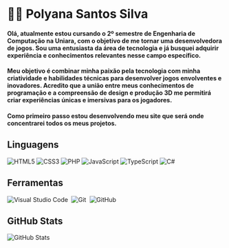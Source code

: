 
# 👋🏻 Polyana Santos Silva

#### Olá, atualmente estou cursando o 2º semestre de Engenharia de Computação na Uniara, com o objetivo de me tornar uma desenvolvedora de jogos. Sou uma entusiasta da área de tecnologia e já busquei adquirir experiência e conhecimentos relevantes nesse campo específico.
#### Meu objetivo é combinar minha paixão pela tecnologia com minha criatividade e habilidades técnicas para desenvolver jogos envolventes e inovadores. Acredito que a união entre meus conhecimentos de programação e a compreensão de design e produção 3D me permitirá criar experiências únicas e imersivas para os jogadores.
#### Como primeiro passo estou desenvolvendo meu site que será onde concentrarei todos os meus projetos.


## Linguagens
![HTML5](https://img.shields.io/badge/HTML5-000?style=for-the-badge&logo=html5)
![CSS3](https://img.shields.io/badge/CSS3-000?style=for-the-badge&logo=css3&logoColor=264CE4)
![PHP](https://img.shields.io/badge/PHP-000?style=for-the-badge&logo=php&logoColor=777884)
![JavaScript](https://img.shields.io/badge/JavaScript-000?style=for-the-badge&logo=javascript)
![TypeScript](https://img.shields.io/badge/TypeScript-000?style=for-the-badge&logo=typescript)
![C#](https://img.shields.io/badge/C%23-000?style=for-the-badge&logo=c-sharp&logoColor=823085)

## Ferramentas
![Visual Studio Code](https://img.shields.io/badge/-Visual%20Studio%20Code-0D1117?style=for-the-badge&logo=visual-studio-code&logoColor=007ACC&labelColor=0D1117)&nbsp;
![Git](https://img.shields.io/badge/-Git-0D1117?style=for-the-badge&logo=git&labelColor=0D1117)&nbsp;
![GitHub](https://img.shields.io/badge/-GitHub-0D1117?style=for-the-badge&logo=github&labelColor=0D1117)&nbsp;

## GitHub Stats

![GitHub Stats](https://github-readme-stats.vercel.app/api?username=PollyStos&theme=transparent&bg_color=000&border_color=30A3DC&show_icons=true&icon_color=30A3DC&title_color=E94D5F&text_color=FFF)
